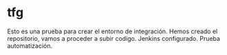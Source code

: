 # tfg

Esto es una prueba para crear el entorno de integración.
Hemos creado el repositorio, vamos a proceder a subir codigo.
Jenkins configurado.
Prueba automatización.
